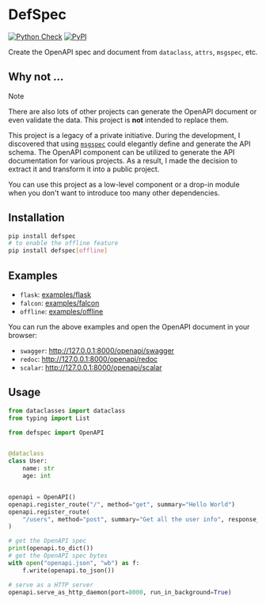 # DefSpec

[![Python Check](https://github.com/kemingy/defspec/actions/workflows/check.yml/badge.svg)](https://github.com/kemingy/defspec/actions/workflows/check.yml)
[![PyPI](https://img.shields.io/pypi/v/defspec.svg)](https://pypi.org/project/defspec/)

Create the OpenAPI spec and document from `dataclass`, `attrs`, `msgspec`, etc.

## Why not ...

> [!NOTE]
> There are also lots of other projects can generate the OpenAPI document or even validate the data. This project is **not** intended to replace them.

This project is a legacy of a private initiative. During the development, I discovered that using [`msgspec`](https://github.com/jcrist/msgspec) could elegantly define and generate the API schema. The OpenAPI component can be utilized to generate the API documentation for various projects. As a result, I made the decision to extract it and transform it into a public project.

You can use this project as a low-level component or a drop-in module when you don't want to introduce too many other dependencies.

## Installation

```bash
pip install defspec
# to enable the offline feature
pip install defspec[offline]
```

## Examples

- `flask`: [examples/flask](examples/flask_openapi.py)
- `falcon`: [examples/falcon](examples/falcon_openapi.py)
- `offline`: [examples/offline](examples/offline_openapi.py)

You can run the above examples and open the OpenAPI document in your browser:

- `swagger`: http://127.0.0.1:8000/openapi/swagger
- `redoc`: http://127.0.0.1:8000/openapi/redoc
- `scalar`: http://127.0.0.1:8000/openapi/scalar

## Usage

```python
from dataclasses import dataclass
from typing import List

from defspec import OpenAPI


@dataclass
class User:
    name: str
    age: int


openapi = OpenAPI()
openapi.register_route("/", method="get", summary="Hello World")
openapi.register_route(
    "/users", method="post", summary="Get all the user info", response_type=List[User]
)

# get the OpenAPI spec
print(openapi.to_dict())
# get the OpenAPI spec bytes
with open("openapi.json", "wb") as f:
    f.write(openapi.to_json())

# serve as a HTTP server
openapi.serve_as_http_daemon(port=8000, run_in_background=True)
```
